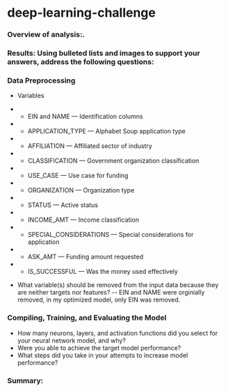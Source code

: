 # deep-learning-challenge

### Overview of analysis:.

### Results: Using bulleted lists and images to support your answers, address the following questions:


### Data Preprocessing
- Variables
- - EIN and NAME — Identification columns
- - APPLICATION_TYPE — Alphabet Soup application type
- - AFFILIATION — Affiliated sector of industry
- - CLASSIFICATION — Government organization classification
- - USE_CASE — Use case for funding
- - ORGANIZATION — Organization type
- - STATUS — Active status
- - INCOME_AMT — Income classification
- - SPECIAL_CONSIDERATIONS — Special considerations for application
- - ASK_AMT — Funding amount requested
- - IS_SUCCESSFUL — Was the money used effectively

- What variable(s) should be removed from the input data because they are neither targets nor features?
-- EIN and NAME were orginially removed, in my optimized model, only EIN was removed.

### Compiling, Training, and Evaluating the Model
- How many neurons, layers, and activation functions did you select for your neural network model, and why?
- Were you able to achieve the target model performance?
- What steps did you take in your attempts to increase model performance?

### Summary: 
